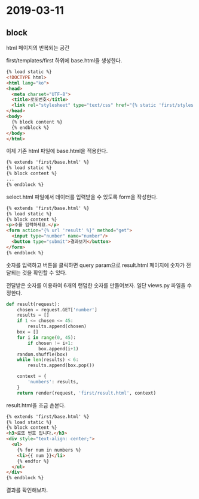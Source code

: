 # 2019-03-11

## block

html 페이지의 반복되는 공간

first/templates/first 하위에 base.html을 생성한다.

```html
{% load static %}
<!DOCTYPE html>
<html lang="ko">
<head>
  <meta charset="UTF-8">
  <title>로또번호</title>
  <link rel="stylesheet" type="text/css" href="{% static 'first/styles.css' %}">
</head>
<body>
  {% block content %}
  {% endblock %}
</body>
</html>
```

이제 기존 html 파일에 base.html을 적용한다.

```html
{% extends 'first/base.html' %}
{% load static %}
{% block content %}
...
{% endblock %}
```

select.html 파일에서 데이터를 입력받을 수 있도록 form을 작성한다.

```html
{% extends 'first/base.html' %}
{% load static %}
{% block content %}
<p>수를 입력하세요.</p>
<form action="{% url 'result' %}" method="get">
  <input type="number" name="number"/>
  <button type="submit">결과보기</button>
</form>
{% endblock %}
```

숫자를 입력하고 버튼을 클릭하면 query param으로 result.html 페이지에 숫자가 전달되는 것을 확인할 수 있다.

전달받은 숫자를 이용하여 6개의 랜덤한 숫자를 만들어보자.
일단 views.py 파일을 수정한다.

```py
def result(request):
    chosen = request.GET['number']
    results = []
    if 1 <= chosen <= 45:
        results.append(chosen)
    box = []
    for i in range(0, 45):
        if chosen != i+1:
            box.append(i+1)
    random.shuffle(box)
    while len(results) < 6:
        results.append(box.pop())

    context = {
        'numbers': results,
    }
    return render(request, 'first/result.html', context)
```

result.html을 조금 손본다.

```html
{% extends 'first/base.html' %}
{% load static %}
{% block content %}
<h3>로또 번호 입니다.</h3>
<div style="text-align: center;">
  <ul>
    {% for num in numbers %}
    <li>{{ num }}</li>
    {% endfor %}
  </ul>
</div>
{% endblock %}
```

결과를 확인해보자.
